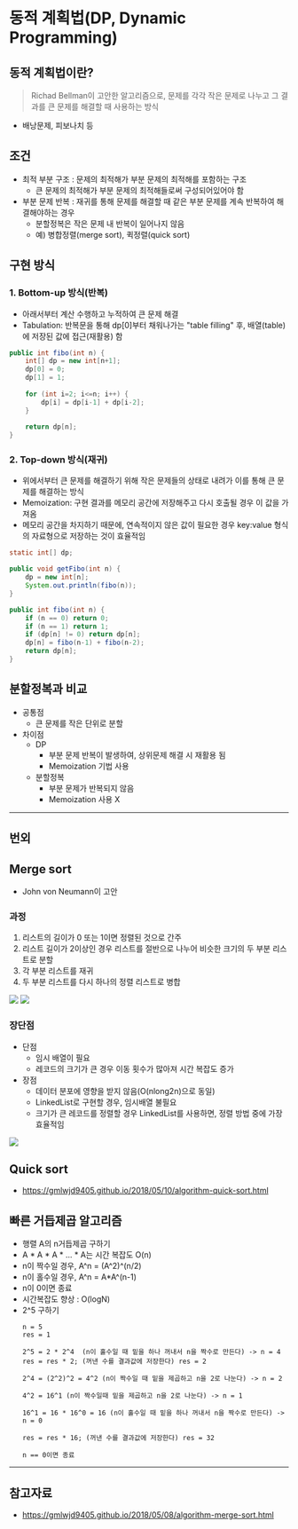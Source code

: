 # 동적 계획법(DP, Dynamic Programming)
## 동적 계획법이란?
> Richad Bellman이 고안한 알고리즘으로, 문제를 각각 작은 문제로 나누고 그 결과를 큰 문제를 해결할 때 사용하는 방식
- 배낭문제, 피보나치 등

## 조건
- 최적 부분 구조 : 문제의 최적해가 부분 문제의 최적해를 포함하는 구조
	- 큰 문제의 최적해가 부분 문제의 최적해들로써 구성되어있어야 함
- 부분 문제 반복 : 재귀를 통해 문제를 해결할 때 같은 부분 문제를 계속 반복하여 해결해야하는 경우
	- 분할정복은 작은 문제 내 반복이 일어나지 않음
	- 예) 병합정렬(merge sort), 퀵정렬(quick sort)

## 구현 방식
### 1. Bottom-up 방식(반복)
- 아래서부터 계산 수행하고 누적하여 큰 문제 해결
- Tabulation: 반복문을 통해 dp[0]부터 채워나가는 "table filling" 후, 배열(table)에 저장된 값에 접근(재활용) 함
```java
public int fibo(int n) {
	int[] dp = new int[n+1];
    dp[0] = 0; 
	dp[1] = 1;
    
    for (int i=2; i<=n; i++) {
    	dp[i] = dp[i-1] + dp[i-2]; 
    }
    
    return dp[n];
}
```
### 2. Top-down 방식(재귀)
- 위에서부터 큰 문제를 해결하기 위해 작은 문제들의 상태로 내려가 이를 통해 큰 문제를 해결하는 방식
- Memoization: 구현 결과를 메모리 공간에 저장해주고 다시 호출될 경우 이 값을 가져옴
- 메모리 공간을 차지하기 때문에, 연속적이지 않은 값이 필요한 경우 key:value 형식의 자료형으로 저장하는 것이 효율적임

```java
static int[] dp;

public void getFibo(int n) {
	dp = new int[n];
	System.out.println(fibo(n));
}

public int fibo(int n) {
	if (n == 0) return 0;
    if (n == 1) return 1;
    if (dp[n] != 0) return dp[n];
    dp[n] = fibo(n-1) + fibo(n-2);
    return dp[n];
}
```
## 분할정복과 비교
- 공통점
	- 큰 문제를 작은 단위로 분할
- 차이점
	- DP
		- 부분 문제 반복이 발생하여, 상위문제 해결 시 재활용 됨
		- Memoization 기법 사용
	- 분할정복
		- 부분 문제가 반복되지 않음
		- Memoization 사용 X

---
## 번외
## Merge sort
- John von Neumann이 고안
### 과정
1. 리스트의 길이가 0 또는 1이면 정렬된 것으로 간주
2. 리스트 길이가 2이상인 경우 리스트를 절반으로 나누어 비슷한 크기의 두 부분 리스트로 분할
3. 각 부분 리스트를 재귀
4. 두 부분 리스트를 다시 하나의 정렬 리스트로 병합
<img src = "https://gmlwjd9405.github.io/images/algorithm-merge-sort/merge-sort-concepts.png">  
<img src = "https://gmlwjd9405.github.io/images/algorithm-merge-sort/merge-sort.png">

### 장단점
- 단점
	- 임시 배열이 필요
	- 레코드의 크기가 큰 경우 이동 횟수가 많아져 시간 복잡도 증가
- 장점
	- 데이터 분포에 영향을 받지 않음(O(nlong2n)으로 동일)
	- LinkedList로 구현할 경우, 임시배열 불필요
	- 크기가 큰 레코드를 정렬할 경우 LinkedList를 사용하면, 정렬 방법 중에 가장 효율적임
<img src="https://gmlwjd9405.github.io/images/algorithm-merge-sort/sort-time-complexity.png">

## Quick sort
- https://gmlwjd9405.github.io/2018/05/10/algorithm-quick-sort.html

## 빠른 거듭제곱 알고리즘
- 행렬 A의 n거듭제곱 구하기
- A * A * A * ... * A는 시간 복잡도 O(n)
- n이 짝수일 경우, A^n = (A^2)^(n/2)
- n이 홀수일 경우, A^n = A*A^(n-1)
- n이 0이면 종료
- 시간복잡도 향상 : O(logN)
- 2^5 구하기
	```
	n = 5
	res = 1

	2^5 = 2 * 2^4  (n이 홀수일 때 밑을 하나 꺼내서 n을 짝수로 만든다) -> n = 4
	res = res * 2; (꺼낸 수를 결과값에 저장한다) res = 2

	2^4 = (2^2)^2 = 4^2 (n이 짝수일 때 밑을 제곱하고 n을 2로 나눈다) -> n = 2

	4^2 = 16^1 (n이 짝수일때 밑을 제곱하고 n을 2로 나눈다) -> n = 1

	16^1 = 16 * 16^0 = 16 (n이 홀수일 때 밑을 하나 꺼내서 n을 짝수로 만든다) -> n = 0

	res = res * 16; (꺼낸 수를 결과값에 저장한다) res = 32

	n == 0이면 종료
	```
---

## 참고자료
- https://gmlwjd9405.github.io/2018/05/08/algorithm-merge-sort.html

